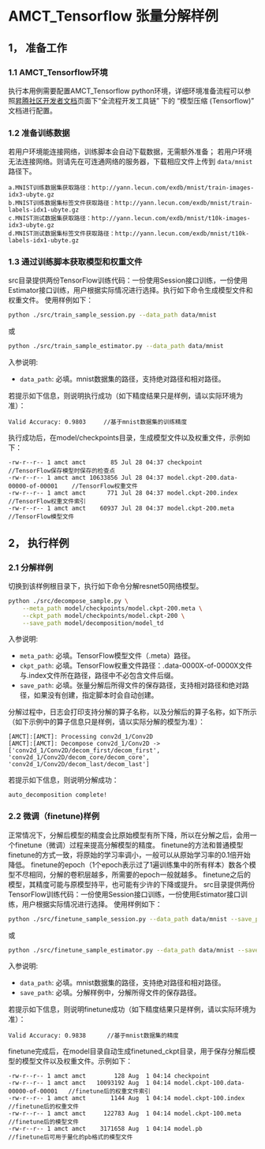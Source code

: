 # AMCT_Tensorflow 张量分解样例

## 1， 准备工作

### 1.1 AMCT_Tensorflow环境
执行本用例需要配置AMCT_Tensorflow python环境，详细环境准备流程可以参照[昇腾社区开发者文档](https://ascend.huawei.com/zh/#/document?tag=developer)页面下“全流程开发工具链” 下的 “模型压缩 (Tensorflow)” 文档进行配置。

### 1.2 准备训练数据

若用户环境能连接网络，训练脚本会自动下载数据，无需额外准备；
若用户环境无法连接网络。则请先在可连通网络的服务器，下载相应文件上传到 `data/mnist` 路径下。

    a.MNIST训练数据集获取路径：http://yann.lecun.com/exdb/mnist/train-images-idx3-ubyte.gz
    b.MNIST训练数据集标签文件获取路径：http://yann.lecun.com/exdb/mnist/train-labels-idx1-ubyte.gz
    c.MNIST测试数据集获取路径：http://yann.lecun.com/exdb/mnist/t10k-images-idx3-ubyte.gz
    d.MNIST测试数据集标签文件获取路径：http://yann.lecun.com/exdb/mnist/t10k-labels-idx1-ubyte.gz

### 1.3 通过训练脚本获取模型和权重文件
src目录提供两份TensorFlow训练代码：一份使用Session接口训练，一份使用Estimator接口训练，用户根据实际情况进行选择。执行如下命令生成模型文件和权重文件。
使用样例如下：
```bash
python ./src/train_sample_session.py --data_path data/mnist
```
或
```bash
python ./src/train_sample_estimator.py --data_path data/mnist
```
入参说明:
* `data_path`: 必填。mnist数据集的路径，支持绝对路径和相对路径。  

若提示如下信息，则说明执行成功（如下精度结果只是样例，请以实际环境为准）：
```
Valid Accuracy: 0.9803     //基于mnist数据集的训练精度
```
执行成功后，在model/checkpoints目录，生成模型文件以及权重文件，示例如下：
```
-rw-r--r-- 1 amct amct       85 Jul 28 04:37 checkpoint                            //TensorFlow保存模型时保存的检查点
-rw-r--r-- 1 amct amct 10633856 Jul 28 04:37 model.ckpt-200.data-00000-of-00001    //TensorFlow权重文件 
-rw-r--r-- 1 amct amct      771 Jul 28 04:37 model.ckpt-200.index                  //TensorFlow权重文件索引  
-rw-r--r-- 1 amct amct    60937 Jul 28 04:37 model.ckpt-200.meta                   //TensorFlow模型文件
```

## 2， 执行样例

### 2.1 分解样例
切换到该样例根目录下，执行如下命令分解resnet50网络模型。
```bash
python ./src/decompose_sample.py \
    --meta_path model/checkpoints/model.ckpt-200.meta \
    --ckpt_path model/checkpoints/model.ckpt-200 \
    --save_path model/decomposition/model_td
```
入参说明:
* `meta_path`: 必填。TensorFlow模型文件（.meta）路径。
* `ckpt_path`: 必填。TensorFlow权重文件路径：.data-0000X-of-0000X文件与.index文件所在路径，路径中不必包含文件后缀。
* `save_path`: 必填。张量分解后所得文件的保存路径，支持相对路径和绝对路径，如果没有创建，指定脚本时会自动创建。

分解过程中，日志会打印支持分解的算子名称，以及分解后的算子名称，如下所示（如下示例中的算子信息只是样例，请以实际分解的模型为准）：
```
[AMCT]:[AMCT]: Processing conv2d_1/Conv2D
[AMCT]:[AMCT]: Decompose conv2d_1/Conv2D -> ['conv2d_1/Conv2D/decom_first/decom_first', 'conv2d_1/Conv2D/decom_core/decom_core', 'conv2d_1/Conv2D/decom_last/decom_last']
```
若提示如下信息，则说明分解成功：
```
auto_decomposition complete!
```

### 2.2 微调（finetune)样例
正常情况下，分解后模型的精度会比原始模型有所下降，所以在分解之后，会用一个finetune（微调）过程来提高分解模型的精度。
finetune的方法和普通模型finetune的方式一致，将原始的学习率调小，一般可以从原始学习率的0.1倍开始降低。 
finetune的epoch（1个epoch表示过了1遍训练集中的所有样本）数各个模型不尽相同，分解的卷积层越多，所需要的epoch一般就越多。 
finetune之后的模型，其精度可能与原模型持平，也可能有少许的下降或提升。
src目录提供两份TensorFlow训练代码：一份使用Session接口训练，一份使用Estimator接口训练，用户根据实际情况进行选择。
使用样例如下：
```bash
python ./src/finetune_sample_session.py --data_path data/mnist --save_path model/decomposition/model_td
```
或
```bash
python ./src/finetune_sample_estimator.py --data_path data/mnist --save_path model/decomposition/model_td
```
入参说明:
* `data_path`: 必填。mnist数据集的路径，支持绝对路径和相对路径。
* `save_path`: 必填。分解样例中，分解所得文件的保存路径。

若提示如下信息，则说明finetune成功（如下精度结果只是样例，请以实际环境为准）：
```
Valid Accuracy: 0.9838      //基于mnist数据集的精度
```
finetune完成后，在model目录自动生成finetuned_ckpt目录，用于保存分解后模型的模型文件以及权重文件。示例如下：
```
-rw-r--r-- 1 amct amct        128 Aug  1 04:14 checkpoint
-rw-r--r-- 1 amct amct   10093192 Aug  1 04:14 model.ckpt-100.data-00000-of-00001   //finetune后的权重文件索引
-rw-r--r-- 1 amct amct       1144 Aug  1 04:14 model.ckpt-100.index                 //finetune后的权重文件
-rw-r--r-- 1 amct amct     122783 Aug  1 04:14 model.ckpt-100.meta                  //finetune后的模型文件
-rw-r--r-- 1 amct amct    3171658 Aug  1 04:14 model.pb                             //finetune后可用于量化的pb格式的模型文件
```

